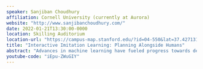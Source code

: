 ```yaml
---
speaker: Sanjiban Choudhury
affiliation: Cornell University (currently at Aurora)
website: "http://www.sanjibanchoudhury.com/"
date: 2022-01-21T13:30:00-0000
location: Skilling Auditorium
location-url: "https://campus-map.stanford.edu/?id=04-550&lat=37.42713104&lng=-122.17284632&zoom=17&srch=Skilling%20Auditorium"
title: "Interactive Imitation Learning: Planning Alongside Humans"
abstract: "Advances in machine learning have fueled progress towards deploying real-world robots from assembly lines to self-driving. However, if robots are to truly work alongside humans in the wild, they need to solve fundamental challenges that go beyond collecting large-scale datasets. Robots must continually improve and learn online to adapt to individual human preferences. How do we design robots that both understand and learn from natural human interactions? In this talk, I will dive into two core challenges. First, I will discuss learning from natural human interactions where we look at the recurring problem of feedback-driven covariate shift. We will tackle this problem from a unified framework of distribution matching. Second, I will discuss learning to predict human intent where we look at the chicken-or-egg problem of planning with learned forecasts. I will present a graph neural network approach that tractably reasons over latent intents of multiple actors in the scene. Finally, we will demonstrate how these methods come together to result in a self-driving product deployed at scale."
youtube-code: "iEpu-ZWuGIY"
---
```

